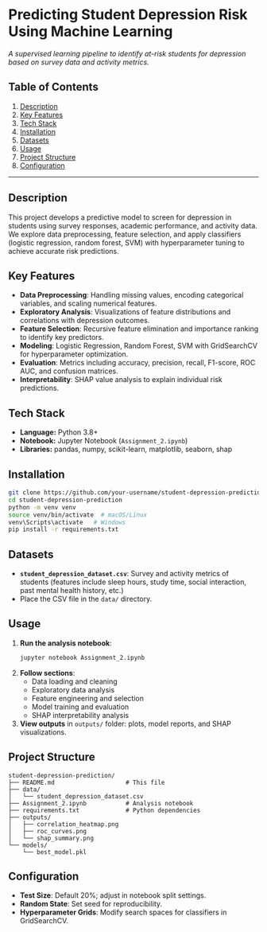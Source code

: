 # Predicting Student Depression Risk Using Machine Learning

_A supervised learning pipeline to identify at-risk students for depression based on survey data and activity metrics._

## Table of Contents

1. [Description](#description)  
2. [Key Features](#key-features)  
3. [Tech Stack](#tech-stack)  
4. [Installation](#installation)  
5. [Datasets](#datasets)  
6. [Usage](#usage)  
7. [Project Structure](#project-structure)  
8. [Configuration](#configuration)

---

## Description

This project develops a predictive model to screen for depression in students using survey responses, academic performance, and activity data. We explore data preprocessing, feature selection, and apply classifiers (logistic regression, random forest, SVM) with hyperparameter tuning to achieve accurate risk predictions.

## Key Features

- **Data Preprocessing**: Handling missing values, encoding categorical variables, and scaling numerical features.  
- **Exploratory Analysis**: Visualizations of feature distributions and correlations with depression outcomes.  
- **Feature Selection**: Recursive feature elimination and importance ranking to identify key predictors.  
- **Modeling**: Logistic Regression, Random Forest, SVM with GridSearchCV for hyperparameter optimization.  
- **Evaluation**: Metrics including accuracy, precision, recall, F1-score, ROC AUC, and confusion matrices.  
- **Interpretability**: SHAP value analysis to explain individual risk predictions.

## Tech Stack

- **Language:** Python 3.8+  
- **Notebook:** Jupyter Notebook (`Assignment_2.ipynb`)  
- **Libraries:** pandas, numpy, scikit-learn, matplotlib, seaborn, shap  

## Installation

```bash
git clone https://github.com/your-username/student-depression-prediction.git
cd student-depression-prediction
python -m venv venv
source venv/bin/activate  # macOS/Linux
venv\Scripts\activate   # Windows
pip install -r requirements.txt
```

## Datasets

- **`student_depression_dataset.csv`**: Survey and activity metrics of students (features include sleep hours, study time, social interaction, past mental health history, etc.)  
- Place the CSV file in the `data/` directory.

## Usage

1. **Run the analysis notebook**:  
   ```bash
   jupyter notebook Assignment_2.ipynb
   ```  
2. **Follow sections**:  
   - Data loading and cleaning  
   - Exploratory data analysis  
   - Feature engineering and selection  
   - Model training and evaluation  
   - SHAP interpretability analysis  
3. **View outputs** in `outputs/` folder: plots, model reports, and SHAP visualizations.

## Project Structure

```
student-depression-prediction/
├── README.md                    # This file
├── data/
│   └── student_depression_dataset.csv
├── Assignment_2.ipynb           # Analysis notebook
├── requirements.txt             # Python dependencies
├── outputs/
│   ├── correlation_heatmap.png
│   ├── roc_curves.png
│   └── shap_summary.png
└── models/
    └── best_model.pkl
```

## Configuration

- **Test Size**: Default 20%; adjust in notebook split settings.  
- **Random State**: Set seed for reproducibility.  
- **Hyperparameter Grids**: Modify search spaces for classifiers in GridSearchCV.
